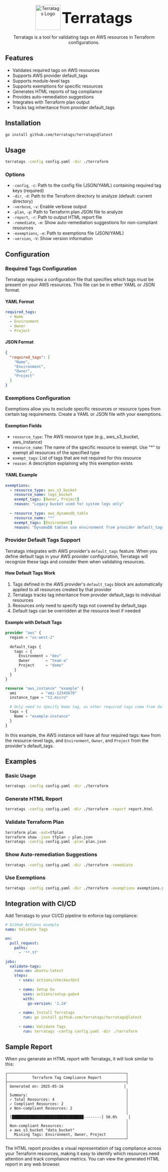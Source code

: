 <p align="center">
  <img src="docs/assets/terratags-logo.svg" alt="Terratags Logo" height="80" style="vertical-align:middle">
  <span style="font-size:48px; font-weight:bold; vertical-align:middle">Terratags</span>
</p>

<p align="center">Terratags is a tool for validating tags on AWS resources in Terraform configurations.</p>

## Features

- Validates required tags on AWS resources
- Supports AWS provider default_tags
- Supports module-level tags
- Supports exemptions for specific resources
- Generates HTML reports of tag compliance
- Provides auto-remediation suggestions
- Integrates with Terraform plan output
- Tracks tag inheritance from provider default_tags

## Installation

```bash
go install github.com/terratags/terratags@latest
```

## Usage

```bash
terratags -config config.yaml -dir ./terraform
```

### Options

- `-config`, `-c`: Path to the config file (JSON/YAML) containing required tag keys (required)
- `-dir`, `-d`: Path to the Terraform directory to analyze (default: current directory)
- `-verbose`, `-v`: Enable verbose output
- `-plan`, `-p`: Path to Terraform plan JSON file to analyze
- `-report`, `-r`: Path to output HTML report file
- `-remediate`, `-m`: Show auto-remediation suggestions for non-compliant resources
- `-exemptions`, `-e`: Path to exemptions file (JSON/YAML)
- `-version`, `-V`: Show version information

## Configuration

### Required Tags Configuration

Terratags requires a configuration file that specifies which tags must be present on your AWS resources. This file can be in either YAML or JSON format.

#### YAML Format

```yaml
required_tags:
  - Name
  - Environment
  - Owner
  - Project
```

#### JSON Format

```json
{
  "required_tags": [
    "Name",
    "Environment",
    "Owner",
    "Project"
  ]
}
```

### Exemptions Configuration

Exemptions allow you to exclude specific resources or resource types from certain tag requirements. Create a YAML or JSON file with your exemptions.

#### Exemption Fields

- `resource_type`: The AWS resource type (e.g., aws_s3_bucket, aws_instance)
- `resource_name`: The name of the specific resource to exempt. Use "*" to exempt all resources of the specified type
- `exempt_tags`: List of tags that are not required for this resource
- `reason`: A description explaining why this exemption exists

#### YAML Example

```yaml
exemptions:
  - resource_type: aws_s3_bucket
    resource_name: logs_bucket
    exempt_tags: [Owner, Project]
    reason: "Legacy bucket used for system logs only"
  
  - resource_type: aws_dynamodb_table
    resource_name: "*"
    exempt_tags: [Environment]
    reason: "DynamoDB tables use environment from provider default_tags"
```

### Provider Default Tags Support

Terratags integrates with AWS provider's `default_tags` feature. When you define default tags in your AWS provider configuration, Terratags will recognize these tags and consider them when validating resources.

#### How Default Tags Work

1. Tags defined in the AWS provider's `default_tags` block are automatically applied to all resources created by that provider
2. Terratags tracks tag inheritance from provider default_tags to individual resources
3. Resources only need to specify tags not covered by default_tags
4. Default tags can be overridden at the resource level if needed

#### Example with Default Tags

```terraform
provider "aws" {
  region = "us-west-2"
  
  default_tags {
    tags = {
      Environment = "dev"
      Owner       = "team-a"
      Project     = "demo"
    }
  }
}

resource "aws_instance" "example" {
  ami           = "ami-12345678"
  instance_type = "t2.micro"
  
  # Only need to specify Name tag, as other required tags come from default_tags
  tags = {
    Name = "example-instance"
  }
}
```

In this example, the AWS instance will have all four required tags: `Name` from the resource-level tags, and `Environment`, `Owner`, and `Project` from the provider's default_tags.

## Examples

### Basic Usage

```bash
terratags -config config.yaml -dir ./terraform
```

### Generate HTML Report

```bash
terratags -config config.yaml -dir ./terraform -report report.html
```

### Validate Terraform Plan

```bash
terraform plan -out=tfplan
terraform show -json tfplan > plan.json
terratags -config config.yaml -plan plan.json
```

### Show Auto-remediation Suggestions

```bash
terratags -config config.yaml -dir ./terraform -remediate
```

### Use Exemptions

```bash
terratags -config config.yaml -dir ./terraform -exemptions exemptions.yaml
```

## Integration with CI/CD

Add Terratags to your CI/CD pipeline to enforce tag compliance:

```yaml
# GitHub Actions example
name: Validate Tags

on:
  pull_request:
    paths:
      - '**.tf'

jobs:
  validate-tags:
    runs-on: ubuntu-latest
    steps:
      - uses: actions/checkout@v3
      
      - name: Setup Go
        uses: actions/setup-go@v4
        with:
          go-version: '1.24'
          
      - name: Install Terratags
        run: go install github.com/terratags/terratags@latest
        
      - name: Validate Tags
        run: terratags -config config.yaml -dir ./terraform
```

## Sample Report

When you generate an HTML report with Terratags, it will look similar to this:

```
┌─────────────────────────────────────────────────────┐
│           Terraform Tag Compliance Report           │
├─────────────────────────────────────────────────────┤
│ Generated on: 2025-05-16                           │
│                                                     │
│ Summary:                                            │
│ ✓ Total Resources: 4                                │
│ ✓ Compliant Resources: 2                            │
│ ✗ Non-compliant Resources: 2                        │
│                                                     │
│ [████████████████████████████████--------] 50.0%     │
│                                                     │
│ Non-compliant Resources:                            │
│ ✗ aws_s3_bucket "data_bucket"                       │
│   Missing Tags: Environment, Owner, Project         │
└─────────────────────────────────────────────────────┘
```

The HTML report provides a visual representation of tag compliance across your Terraform resources, making it easy to identify which resources need attention and track compliance metrics. You can view the generated HTML report in any web browser.